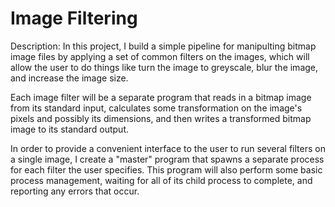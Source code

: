 # Image Filtering
Description:
In this project, I build a simple pipeline for manipulting bitmap image files by applying a set of common filters on the images, which will allow the user to do things like turn the image to greyscale, blur the image, and increase the image size.

Each image filter will be a separate program that reads in a bitmap image from its standard input, calculates some transformation on the image's pixels and possibly its dimensions, and then writes a transformed bitmap image to its standard output.

In order to provide a convenient interface to the user to run several filters on a single image, I create a "master" program that spawns a separate process for each filter the user specifies. This program will also perform some basic process management, waiting for all of its child process to complete, and reporting any errors that occur.
